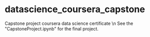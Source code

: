 # datascience_coursera_capstone
Capstone project coursera data science certificate \n
See the "CapstoneProject.ipynb" for the final project.

